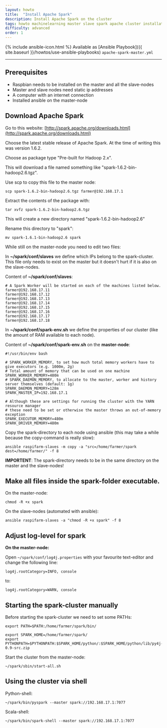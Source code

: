 ```yaml
---
layout: howto
title:  "Install Apache Spark"
description: Install Apache Spark on the cluster
tags: howto machinelearning master slave spark apache cluster installation
difficulty: advanced
order: 1
---
```


{% include ansible-icon.html %} Available as [Ansible Playbook]({{ site.baseurl }}/howtos/use-ansible-playbooks) `apache-spark-master.yml`

---

## Prerequisites

- Raspbian needs to be installed on the master and all the slave-nodes
- Master and slave nodes need static ip addresses
- A computer with an internet connection
- Installed ansible on the master-node

## Download Apache Spark

Go to this website: [http://spark.apache.org/downloads.html](http://spark.apache.org/downloads.html)

Choose the latest stable release of Apache Spark. At the time of writing this was version 1.6.2.

Choose as package type "Pre-built for Hadoop 2.x".

This will download a file named something like "spark-1.6.2-bin-hadoop2.6.tgz".

Use scp to copy this file to the master node:

```shell
scp spark-1.6.2-bin-hadoop2.6.tgz farmer@192.168.17.1
```

Extract the contents of the package with:

```shell
tar xvfz spark-1.6.2-bin-hadoop2.6.tgz
```

This will create a new directory named "spark-1.6.2-bin-hadoop2.6"

Rename this directory to "spark":

```shell
mv spark-1.6.1-bin-hadoop2.6 spark
```

While still on the master-node you need to edit two files:

In **~/spark/conf/slaves** we define which IPs belong to the spark-cluster. This file only needs to exist on the master but it doesn't hurt if it is also on the slave-nodes.

Content of **~/spark/conf/slaves**:

```shell
# A Spark Worker will be started on each of the machines listed below.
farmer@192.168.17.11
farmer@192.168.17.12
farmer@192.168.17.13
farmer@192.168.17.14
farmer@192.168.17.15
farmer@192.168.17.16
farmer@192.168.17.17
farmer@192.168.17.18
```

In **~/spark/conf/spark-env.sh** we define the properties of our cluster (like the amount of RAM available to each node). 

Content of **~/spark/conf/spark-env.sh** on the **master-node**:

```shell
#!/usr/bin/env bash

# SPARK_WORKER_MEMORY, to set how much total memory workers have to give executors (e.g. 1000m, 2g)
# Total amount of memory that can be used on one machine
SPARK_WORKER_MEMORY=480m
# SPARK_DAEMON_MEMORY, to allocate to the master, worker and history server themselves (default: 1g)
SPARK_DAEMON_MEMORY=128m
SPARK_MASTER_IP=192.168.17.1

# Although these are settings for running the cluster with the YARN resource manager
# these need to be set or otherwise the master throws an out-of-memory exception
SPARK_EXECUTOR_MEMORY=480m
SPARK_DRIVER_MEMORY=480m
```

Copy the spark-directory to each node using ansible (this may take a while because the copy-command is really slow):

```shell
ansible raspifarm-slaves -m copy -a "src=/home/farmer/spark dest=/home/farmer/" -f 8
```

**IMPORTENT**: The spark-directory needs to be in the same directory on the master and the slave-nodes!

## Make all files inside the spark-folder executable.

On the master-node:

```shell
chmod -R +x spark
```

On the slave-nodes (automated with ansible): 

```shell
ansible raspifarm-slaves -a "chmod -R +x spark" -f 8
```
  
## Adjust log-level for spark

**On the master-node:**

Open `~/spark/conf/log4j.properties` with your favourite text-editor and change the following line:

```shell
log4j.rootCategory=INFO, console
```
  
to:

```shell
log4j.rootCategory=WARN, console
```

## Starting the spark-cluster manually

Before starting the spark-cluster we need to set some PATHs:

```shell
export PATH=$PATH:/home/farmer/spark/bin/

export SPARK_HOME=/home/farmer/spark/
export PYTHONPATH=$PYTHONPATH:$SPARK_HOME/python/:$SPARK_HOME/python/lib/py4j-0.9-src.zip
```

Start the cluster from the master-node:

```shell
~/spark/sbin/start-all.sh
``` 

## Using the cluster via shell

Python-shell:

```shell
~/spark/bin/pyspark --master spark://192.168.17.1:7077
``` 

Scala-shell:

```shell
~/spark/bin/spark-shell --master spark://192.168.17.1:7077
``` 


